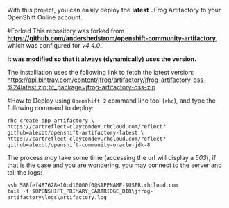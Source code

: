 With this project, you can easily deploy the **latest** JFrog Artifactory to your OpenShift Online account.

#Forked
This repository was forked from **https://github.com/andershedstrom/openshift-community-artifactory**, which was configured for *v4.4.0*. 

**It was modified so that it always (dynamically) uses the version.**

The installlation uses the following link to fetch the latest version: https://api.bintray.com/content/jfrog/artifactory/jfrog-artifactory-oss-%24latest.zip;bt_package=jfrog-artifactory-oss-zip

#How to Deploy
using `Openshift 2` command line tool (`rhc`), and type the following command to deploy:

    rhc create-app artifactory \
    https://cartreflect-claytondev.rhcloud.com/reflect?github=alexbt/openshift-artifactory-latest \
    https://cartreflect-claytondev.rhcloud.com/reflect?github=alexbt/openshift-community-oracle-jdk-8
    
The process *may* take some time (accessing the url will display a *503*), if that is the case and you are wondering, you may connect to the server and tail 
the logs:

    ssh 588fef487628e10cd10000f0@$APPNAME-$USER.rhcloud.com
    tail -f $OPENSHIFT_PRIMARY_CARTRIDGE_DIR\jfrog-artifactory\logs\artifactory.log
